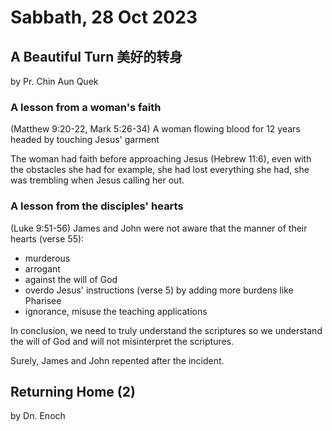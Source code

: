 # Sabbath, 28 Oct 2023
## A Beautiful Turn 美好的转身
by Pr. Chin Aun Quek
### A lesson from a woman's faith
(Matthew 9:20-22, Mark 5:26-34)
A woman flowing blood for 12 years headed by touching Jesus' garment

The woman had faith before approaching Jesus (Hebrew 11:6), even with the obstacles she had for example, she had lost everything she had, she was trembling when Jesus calling her out. 

### A lesson from the disciples' hearts 
(Luke 9:51-56)
James and John were not aware that the manner of their hearts (verse 55):
- murderous
- arrogant
- against the will of God
- overdo Jesus' instructions (verse 5) by adding more burdens like Pharisee 
- ignorance, misuse the teaching applications

In conclusion, we need to truly understand the scriptures so we understand the will of God and will not misinterpret the scriptures. 

Surely, James and John repented after the incident. 

## Returning Home (2)
by Dn. Enoch

###

###



